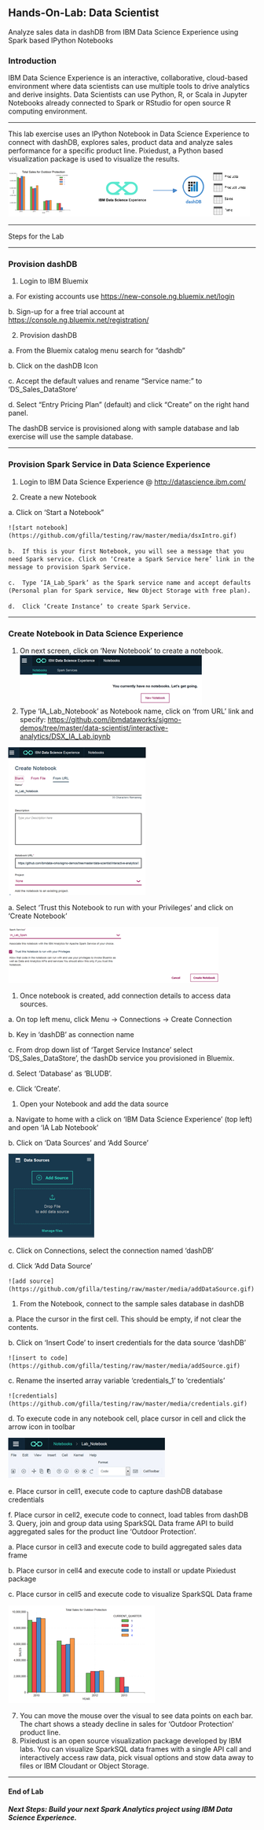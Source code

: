 ## Hands-On-Lab: Data Scientist

Analyze sales data in dashDB from IBM Data Science Experience using Spark based IPython Notebooks

### Introduction

IBM Data Science Experience is an interactive, collaborative, cloud-based environment where data scientists can use multiple tools to drive analytics and derive insights. Data Scientists can use Python, R, or Scala in Jupyter Notebooks already connected to Spark or RStudio for open source R computing environment.

---

This lab exercise uses an IPython Notebook in Data Science Experience to connect with dashDB, explores sales, product data and analyze sales performance for a specific product line. Pixiedust, a Python based visualization package is used to visualize the results.

![overview](https://github.com/gfilla/testing/raw/master/media/overview.gif)


---

 Steps for the Lab

---

### Provision dashDB

1.	Login to IBM Bluemix

  a.	For existing accounts use  https://new-console.ng.bluemix.net/login

  b.	Sign-up for a free trial account at https://console.ng.bluemix.net/registration/

2.	Provision dashDB

  a.	From the Bluemix catalog menu search for “dashdb”

  b.	Click on the dashDB Icon

  c.	Accept the default values and rename “Service name:” to ‘DS_Sales_DataStore’

  d.	Select “Entry Pricing Plan” (default) and click “Create” on the right hand panel.

The dashDB service is provisioned along with sample database and lab exercise will use the sample database.

---
### Provision Spark Service in Data Science Experience

1.	Login to IBM Data Science Experience @ http://datascience.ibm.com/

2.	Create a new Notebook

  a.	Click on ‘Start a Notebook”

    ![start notebook](https://github.com/gfilla/testing/raw/master/media/dsxIntro.gif)

    b.	If this is your first Notebook, you will see a message that you need Spark service. Click on ‘Create a Spark Service here’ link in the message to provision Spark Service.

    c. 	Type ‘IA_Lab_Spark’ as the Spark service name and accept defaults (Personal plan for Spark service, New Object Storage with free plan).

    d.	Click ‘Create Instance’ to create Spark Service.

---
### Create Notebook in Data Science Experience

1. On next screen, click on ‘New Notebook’ to create a notebook.
 ![new notebook](https://github.com/gfilla/testing/raw/master/media/newNotebook.gif)
2. Type ‘IA_Lab_Notebook’ as Notebook name, click on ‘from URL’ link and specify:  https://github.com/ibmdataworks/sigmo-demos/tree/master/data-scientist/interactive-analytics/DSX_IA_Lab.ipynb

 ![start notebook](https://github.com/gfilla/testing/raw/master/media/createNotebook.gif)

  a.	 Select ‘Trust this Notebook to run with your Privileges’ and click on ‘Create Notebook’
  
 ![trust notebook](https://github.com/gfilla/testing/raw/master/media/sparkService.gif)
1. Once notebook is created, add connection details to access data sources.

  a.	On top left menu, click Menu -> Connections -> Create Connection

  b.	Key in ‘dashDB’ as connection name

  c.	From drop down list of ‘Target Service Instance’ select ‘DS_Sales_DataStore’, the dashDb service you provisioned in Bluemix.

  d.	Select ‘Database’ as ‘BLUDB’.

  e.	Click ‘Create’.

1.	Open your Notebook and add the data source

  a.	Navigate to home with a click on ‘IBM Data Science Experience’ (top left) and open ‘IA Lab Notebook’

  b. 	Click on ‘Data Sources’ and ‘Add Source’

  ![Navigation for notebook](https://github.com/gfilla/testing/raw/master/media/dragDrop.gif)

  c.	Click on Connections, select the connection named ‘dashDB’

  d.	Click ‘Add Data Source’

    ![add source](https://github.com/gfilla/testing/raw/master/media/addDataSource.gif)
1.	From the Notebook, connect to the sample sales database in dashDB

  a.	Place the cursor in the first cell. This should be empty, if not clear the contents.

  b.	Click on ‘Insert Code’  to insert credentials for the data source ‘dashDB’

    ![insert to code](https://github.com/gfilla/testing/raw/master/media/addSource.gif)

  c.	Rename the inserted array variable ‘credentials_1’  to ‘credentials’

    ![credentials](https://github.com/gfilla/testing/raw/master/media/credentials.gif)

  d.	To execute code in any notebook cell, place cursor in cell and click the arrow icon in toolbar

  ![execute in notebook](https://github.com/gfilla/testing/raw/master/media/notebookNav.gif)

  e.	Place cursor in cell1, execute code to capture dashDB database credentials

  f.	Place cursor in cell2, execute code to connect, load tables from dashDB
3.	Query, join and group data using SparkSQL Data frame API to build aggregated sales for the product line ‘Outdoor Protection’.

  a.	Place cursor in cell3 and execute code to build aggregated sales data frame

  b.	Place cursor in cell4 and execute code to install or update Pixiedust package

  c.	Place cursor in cell5 and execute code to  visualize SparkSQL Data frame

  ![execute in notebook](https://github.com/gfilla/testing/raw/master/media/finalViz.gif)

7.	You can move the mouse over the visual to see data points on each bar. The chart shows a steady decline in sales for ‘Outdoor Protection’ product line.
8.	Pixiedust is an open source visualization package developed by IBM labs. You can visualize SparkSQL data frames with a single API call and interactively access raw data, pick visual options and stow data away to files or IBM Cloudant or Object Storage.

--- 
#### End of Lab

##### Next Steps: Build your next Spark Analytics project using IBM Data Science Experience.
